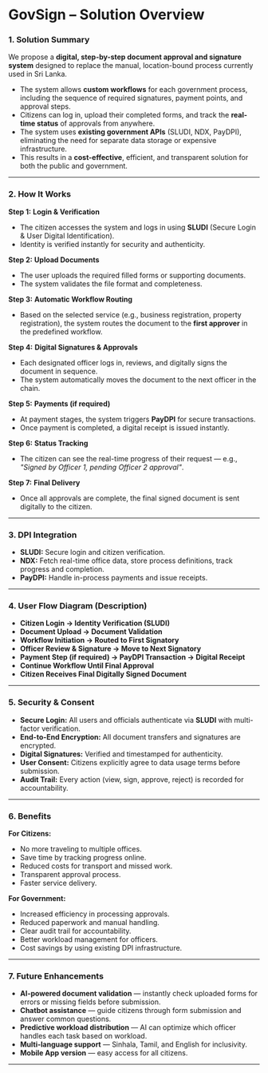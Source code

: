 # GovSign – Solution Overview

### **1. Solution Summary**

We propose a **digital, step-by-step document approval and signature system** designed to replace the manual, location-bound process currently used in Sri Lanka.  

- The system allows **custom workflows** for each government process, including the sequence of required signatures, payment points, and approval steps.  
- Citizens can log in, upload their completed forms, and track the **real-time status** of approvals from anywhere.  
- The system uses **existing government APIs** (SLUDI, NDX, PayDPI), eliminating the need for separate data storage or expensive infrastructure.  
- This results in a **cost-effective**, efficient, and transparent solution for both the public and government.  

---

### **2. How It Works**  

**Step 1:** **Login & Verification**  
- The citizen accesses the system and logs in using **SLUDI** (Secure Login & User Digital Identification).  
- Identity is verified instantly for security and authenticity.  

**Step 2:** **Upload Documents**  
- The user uploads the required filled forms or supporting documents.  
- The system validates the file format and completeness.  

**Step 3:** **Automatic Workflow Routing**  
- Based on the selected service (e.g., business registration, property registration), the system routes the document to the **first approver** in the predefined workflow.  

**Step 4:** **Digital Signatures & Approvals**  
- Each designated officer logs in, reviews, and digitally signs the document in sequence.  
- The system automatically moves the document to the next officer in the chain.  

**Step 5:** **Payments (if required)**  
- At payment stages, the system triggers **PayDPI** for secure transactions.  
- Once payment is completed, a digital receipt is issued instantly.  

**Step 6:** **Status Tracking**  
- The citizen can see the real-time progress of their request — e.g., *"Signed by Officer 1, pending Officer 2 approval"*.  

**Step 7:** **Final Delivery**  
- Once all approvals are complete, the final signed document is sent digitally to the citizen.  

---

### **3. DPI Integration**  

- **SLUDI:** Secure login and citizen verification.  
- **NDX:** Fetch real-time office data, store process definitions, track progress and completion.  
- **PayDPI:** Handle in-process payments and issue receipts.  

---

### **4. User Flow Diagram (Description)**  

- **Citizen Login → Identity Verification (SLUDI)**  
- **Document Upload → Document Validation**  
- **Workflow Initiation → Routed to First Signatory**  
- **Officer Review & Signature → Move to Next Signatory**  
- **Payment Step (if required) → PayDPI Transaction → Digital Receipt**  
- **Continue Workflow Until Final Approval**  
- **Citizen Receives Final Digitally Signed Document**  

---

### **5. Security & Consent**  

- **Secure Login:** All users and officials authenticate via **SLUDI** with multi-factor verification.  
- **End-to-End Encryption:** All document transfers and signatures are encrypted.  
- **Digital Signatures:** Verified and timestamped for authenticity.  
- **User Consent:** Citizens explicitly agree to data usage terms before submission.  
- **Audit Trail:** Every action (view, sign, approve, reject) is recorded for accountability.  

---

### **6. Benefits**  

**For Citizens:**  
- No more traveling to multiple offices.  
- Save time by tracking progress online.  
- Reduced costs for transport and missed work.  
- Transparent approval process.  
- Faster service delivery.  

**For Government:**  
- Increased efficiency in processing approvals.  
- Reduced paperwork and manual handling.  
- Clear audit trail for accountability.  
- Better workload management for officers.  
- Cost savings by using existing DPI infrastructure.  

---

### **7. Future Enhancements**  

- **AI-powered document validation** — instantly check uploaded forms for errors or missing fields before submission.  
- **Chatbot assistance** — guide citizens through form submission and answer common questions.  
- **Predictive workload distribution** — AI can optimize which officer handles each task based on workload.  
- **Multi-language support** — Sinhala, Tamil, and English for inclusivity.  
- **Mobile App version** — easy access for all citizens.  

---

